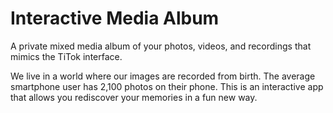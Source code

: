 # Interactive Media Album 

A private mixed media album of your photos, videos, and recordings that mimics the TiTok interface. 

We live in a world where our images are recorded from birth. The average smartphone user has 2,100 photos on their phone. This is an interactive app that allows you rediscover your memories in a fun new way. 
